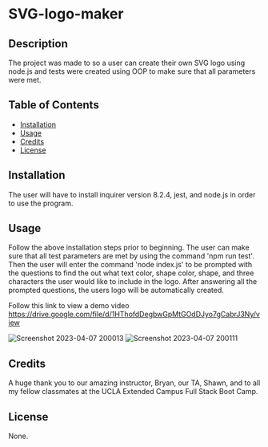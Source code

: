 # SVG-logo-maker

## Description

The project was made to so a user can create their own SVG logo using node.js and tests were created using OOP to make sure that all parameters were met.

## Table of Contents

- [Installation](#installation)
- [Usage](#usage)
- [Credits](#credits)
- [License](#license)

## Installation

The user will have to install inquirer version 8.2.4, jest, and node.js in order to use the program.

## Usage

Follow the above installation steps prior to beginning. The user can make sure that all test parameters are met by using the command 'npm run test'. Then the user will enter the command 'node index.js' to be prompted with the questions to find the out what text color, shape color, shape, and three characters the user would like to include in the logo. After answering all the prompted questions, the users logo will be automatically created.

Follow this link to view a demo video https://drive.google.com/file/d/1HThofdDegbwGpMtGOdDJyo7gCabrJ3Ny/view

![Screenshot 2023-04-07 200013](https://user-images.githubusercontent.com/113574704/230700489-54b89d4d-b28e-43db-8291-fb2107d3cec0.png)
![Screenshot 2023-04-07 200111](https://user-images.githubusercontent.com/113574704/230700492-e98675b6-3d5f-41af-a4de-2f8f4eda364b.png)

## Credits

A huge thank you to our amazing instructor, Bryan, our TA, Shawn, and to all my fellow classmates at the UCLA Extended Campus Full Stack Boot Camp. 

## License

None.